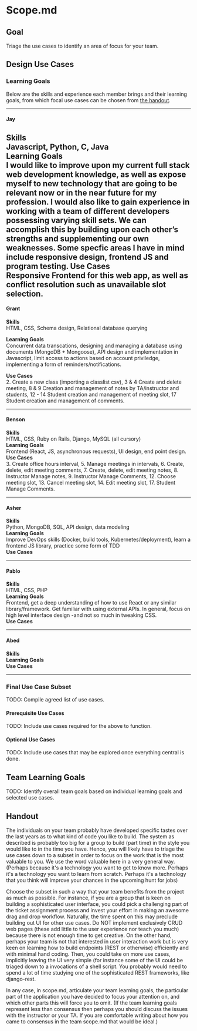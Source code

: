 # Scope.md

## Goal
Triage the use cases to identify an area of focus for your team.

## Design Use Cases
### Learning Goals
Below are the skills and experience each member brings and their learning goals, from which focal use cases can be chosen from [the handout](https://docs.google.com/document/d/1pIAb_yHoHQygp31I1gV69eHaMwOaWXZtDMfVHg3q5eQ/edit#heading=h.3a98l0b27xf8).

---
#### Jay
**Skills**  
Javascript, Python, C, Java  
**Learning Goals**  
I would like to improve upon my current full stack web development knowledge, as well as expose myself to new technology that are going to be relevant now or in the near future for my profession. I would also like to gain experience in working with a team of different developers possessing varying skill sets. We can accomplish this by building upon each other’s strengths and supplementing our own weaknesses. Some specfic areas I have in mind include responsive design, frontend JS and program testing.
**Use Cases**  
Responsive Frontend for this web app, as well as conflict resolution such as unavailable slot selection.
---
#### Grant
**Skills**  
HTML, CSS, Schema design, Relational database querying

**Learning Goals**  
Concurrent data transcations, designing and managing a database using documents (MongoDB + Mongoose), API design and implementation in Javascript, limit access to actions based on account priviledge, implementing a form of reminders/notifications.  

**Use Cases**  
2. Create a new class (importing a classlist csv), 3 & 4 Create and delete meeting, 8 & 9 Creation and management of notes by TA/instructor and students, 12 - 14 Student creation and management of meeting slot, 17 Student creation and management of comments.

---
#### Benson
**Skills**  
HTML, CSS, Ruby on Rails, Django, MySQL (all cursory)  
**Learning Goals**  
Frontend (React, JS, asynchronous requests), UI design, end point design.  
**Use Cases**   
3. Create office hours interval, 5. Manage meetings in intervals, 6. Create, delete, edit meeting comments, 7. Create, delete, edit meeting notes, 8. Instructor Manage notes, 9. Instructor Manage Comments, 12. Choose meeting slot, 13. Cancel meeting slot, 14. Edit meeting slot, 17. Student Manage Comments.

---
#### Asher
**Skills**  
Python, MongoDB, SQL, API design, data modeling  
**Learning Goals**  
Improve DevOps skills (Docker, build tools, Kubernetes/deployment), learn a frontend JS library, practice some form of TDD  
**Use Cases**  

---
#### Pablo
**Skills**  
HTML, CSS, PHP  
**Learning Goals**  
Frontend, get a deep understanding of how to use React or any similar library/framework. Get familiar with using external APIs. In general, focus on high level interface design -and not so much in tweaking CSS.  
**Use Cases**  

---
#### Abed
**Skills**  
**Learning Goals**  
**Use Cases**  

---
### Final Use Case Subset
TODO: Compile agreed list of use cases.
#### Prerequisite Use Cases
TODO: Include use cases required for the above to function.
#### Optional Use Cases
TODO: Include use cases that may be explored once everything central is done.

## Team Learning Goals
TODO: Identify overall team goals based on individual learning goals and selected use cases.

## Handout
The individuals on your team probably have developed specific tastes over the last years as to what kind of code you like to build. The system as described is probably too big for a group to build (part time) in the style you would like to in the time you have. Hence, you will likely have to triage the use cases down to a subset in order to focus on the work that is the most valuable to you. We use the word valuable here in a very general way. (Perhaps because it's a technology you want to get to know more. Perhaps it's a technology you want to learn from scratch. Perhaps it's a technology that you think will improve your chances in the upcoming hunt for jobs)

Choose the subset in such a way that your team benefits from the project as much as possible. For instance, if you are a group that is keen on building a sophisticated user interface, you could pick a challenging part of the ticket assignment process and invest your effort in making an awesome drag and drop workflow. Naturally, the time spent on this may preclude building out UI for other use cases.  Do NOT implement exclusively CRUD web pages (these add little to the user experience nor teach you much) because there is not enough time to get creative. 
On the other hand, perhaps your team is not that interested in user interaction work but is very keen on learning how to build endpoints (REST or otherwise) efficiently and with minimal hand coding. Then, you could take on more use cases, implicitly leaving the UI very simple (for instance some of the UI could be triaged down to a invocations of a shell script. You probably would need to spend a lot of time studying one of the sophisticated REST frameworks, like django-rest.

In any case, in scope.md,  articulate  your team learning goals, the particular part of the application you have decided to focus your attention on, and which other parts this will force you to omit. (If the team learning goals represent less than consensus then perhaps you should discuss the issues with the instructor or your TA. If you are comfortable writing about how you came to consensus in the team scope.md that would be ideal.)
